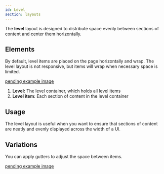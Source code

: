 ```yaml
---
id: Level
section: layouts
---
```

The **level** layout is designed to distribute space evenly between sections of content and center them horizontally. 

## Elements

By default, level items are placed on the page horizontally and wrap. The level layout is not responsive, but items will wrap when necessary space is limited.

[pending example image]()

1. **Level:** The level container, which holds all level items
1. **Level item:** Each section of content in the level container

## Usage

The level layout is useful when you want to ensure that sections of content are neatly and evenly displayed across the width of a UI.

## Variations

You can apply gutters to adjust the space between items.

[pending example image]()